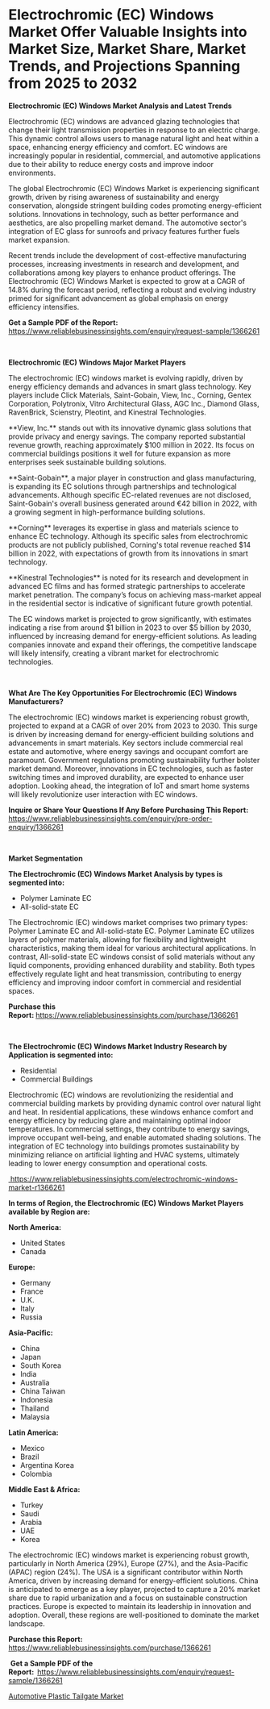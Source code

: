 <p><h1>Electrochromic (EC) Windows Market Offer Valuable Insights into Market Size, Market Share, Market Trends, and Projections Spanning from 2025 to 2032</h1></p><p><strong>Electrochromic (EC) Windows Market Analysis and Latest Trends</strong></p>
<p><p>Electrochromic (EC) windows are advanced glazing technologies that change their light transmission properties in response to an electric charge. This dynamic control allows users to manage natural light and heat within a space, enhancing energy efficiency and comfort. EC windows are increasingly popular in residential, commercial, and automotive applications due to their ability to reduce energy costs and improve indoor environments.</p><p>The global Electrochromic (EC) Windows Market is experiencing significant growth, driven by rising awareness of sustainability and energy conservation, alongside stringent building codes promoting energy-efficient solutions. Innovations in technology, such as better performance and aesthetics, are also propelling market demand. The automotive sector's integration of EC glass for sunroofs and privacy features further fuels market expansion.</p><p>Recent trends include the development of cost-effective manufacturing processes, increasing investments in research and development, and collaborations among key players to enhance product offerings. The Electrochromic (EC) Windows Market is expected to grow at a CAGR of 14.8% during the forecast period, reflecting a robust and evolving industry primed for significant advancement as global emphasis on energy efficiency intensifies.</p></p>
<p><strong>Get a Sample PDF of the Report:&nbsp;</strong> <a href="https://www.reliablebusinessinsights.com/enquiry/request-sample/1366261?utm_campaign=3349&utm_medium=2&utm_source=Github&utm_content=ia&utm_term=22032025&utm_id=electrochromic-ec-windows">https://www.reliablebusinessinsights.com/enquiry/request-sample/1366261</a></p>
<p>&nbsp;</p>
<p><strong>Electrochromic (EC) Windows Major Market Players</strong></p>
<p><p>The electrochromic (EC) windows market is evolving rapidly, driven by energy efficiency demands and advances in smart glass technology. Key players include Click Materials, Saint-Gobain, View, Inc., Corning, Gentex Corporation, Polytronix, Vitro Architectural Glass, AGC Inc., Diamond Glass, RavenBrick, Scienstry, Pleotint, and Kinestral Technologies.</p><p>**View, Inc.** stands out with its innovative dynamic glass solutions that provide privacy and energy savings. The company reported substantial revenue growth, reaching approximately $100 million in 2022. Its focus on commercial buildings positions it well for future expansion as more enterprises seek sustainable building solutions.</p><p>**Saint-Gobain**, a major player in construction and glass manufacturing, is expanding its EC solutions through partnerships and technological advancements. Although specific EC-related revenues are not disclosed, Saint-Gobain's overall business generated around €42 billion in 2022, with a growing segment in high-performance building solutions.</p><p>**Corning** leverages its expertise in glass and materials science to enhance EC technology. Although its specific sales from electrochromic products are not publicly published, Corning's total revenue reached $14 billion in 2022, with expectations of growth from its innovations in smart technology.</p><p>**Kinestral Technologies** is noted for its research and development in advanced EC films and has formed strategic partnerships to accelerate market penetration. The company’s focus on achieving mass-market appeal in the residential sector is indicative of significant future growth potential.</p><p>The EC windows market is projected to grow significantly, with estimates indicating a rise from around $1 billion in 2023 to over $5 billion by 2030, influenced by increasing demand for energy-efficient solutions. As leading companies innovate and expand their offerings, the competitive landscape will likely intensify, creating a vibrant market for electrochromic technologies.</p></p>
<p>&nbsp;</p>
<p><strong>What Are The Key Opportunities For Electrochromic (EC) Windows Manufacturers?</strong></p>
<p><p>The electrochromic (EC) windows market is experiencing robust growth, projected to expand at a CAGR of over 20% from 2023 to 2030. This surge is driven by increasing demand for energy-efficient building solutions and advancements in smart materials. Key sectors include commercial real estate and automotive, where energy savings and occupant comfort are paramount. Government regulations promoting sustainability further bolster market demand. Moreover, innovations in EC technologies, such as faster switching times and improved durability, are expected to enhance user adoption. Looking ahead, the integration of IoT and smart home systems will likely revolutionize user interaction with EC windows.</p></p>
<p><strong>Inquire or Share Your Questions If Any Before Purchasing This Report:</strong> <a href="https://www.reliablebusinessinsights.com/enquiry/pre-order-enquiry/1366261?utm_campaign=3349&utm_medium=2&utm_source=Github&utm_content=ia&utm_term=22032025&utm_id=electrochromic-ec-windows">https://www.reliablebusinessinsights.com/enquiry/pre-order-enquiry/1366261</a></p>
<p>&nbsp;</p>
<p><strong>Market Segmentation</strong></p>
<p><strong>The Electrochromic (EC) Windows Market Analysis by types is segmented into:</strong></p>
<p><ul><li>Polymer Laminate EC</li><li>All-solid-state EC</li></ul></p>
<p><p>The Electrochromic (EC) windows market comprises two primary types: Polymer Laminate EC and All-solid-state EC. Polymer Laminate EC utilizes layers of polymer materials, allowing for flexibility and lightweight characteristics, making them ideal for various architectural applications. In contrast, All-solid-state EC windows consist of solid materials without any liquid components, providing enhanced durability and stability. Both types effectively regulate light and heat transmission, contributing to energy efficiency and improving indoor comfort in commercial and residential spaces.</p></p>
<p><strong>Purchase this Report:&nbsp;</strong><a href="https://www.reliablebusinessinsights.com/purchase/1366261?utm_campaign=3349&utm_medium=2&utm_source=Github&utm_content=ia&utm_term=22032025&utm_id=electrochromic-ec-windows">https://www.reliablebusinessinsights.com/purchase/1366261</a></p>
<p>&nbsp;</p>
<p><strong>The Electrochromic (EC) Windows Market Industry Research by Application is segmented into:</strong></p>
<p><ul><li>Residential</li><li>Commercial Buildings</li></ul></p>
<p><p>Electrochromic (EC) windows are revolutionizing the residential and commercial building markets by providing dynamic control over natural light and heat. In residential applications, these windows enhance comfort and energy efficiency by reducing glare and maintaining optimal indoor temperatures. In commercial settings, they contribute to energy savings, improve occupant well-being, and enable automated shading solutions. The integration of EC technology into buildings promotes sustainability by minimizing reliance on artificial lighting and HVAC systems, ultimately leading to lower energy consumption and operational costs.</p></p>
<p><a href="https://www.reliablebusinessinsights.com/electrochromic-windows-market-r1366261?utm_campaign=3349&utm_medium=2&utm_source=Github&utm_content=ia&utm_term=22032025&utm_id=electrochromic-ec-windows">&nbsp;https://www.reliablebusinessinsights.com/electrochromic-windows-market-r1366261</a></p>
<p><strong>In terms of Region, the Electrochromic (EC) Windows Market Players available by Region are:</strong></p>
<p>
    <p> <strong> North America: </strong>
        <ul>
            <li>United States</li>
            <li>Canada</li>
        </ul>
        </p> 
    <p> <strong> Europe: </strong>
        <ul>
            <li>Germany</li>
            <li>France</li>
            <li>U.K.</li>
            <li>Italy</li>
            <li>Russia</li>
        </ul>
        </p> 
    <p> <strong> Asia-Pacific: </strong>
        <ul>
            <li>China</li>
            <li>Japan</li>
            <li>South Korea</li>
            <li>India</li>
            <li>Australia</li>
            <li>China Taiwan</li>
            <li>Indonesia</li>
            <li>Thailand</li>
            <li>Malaysia</li>
        </ul>
        </p> 
    <p> <strong> Latin America: </strong>
        <ul>
            <li>Mexico</li>
            <li>Brazil</li>
            <li>Argentina Korea</li>
            <li>Colombia</li>
        </ul>
        </p> 
    <p> <strong> Middle East & Africa: </strong>
        <ul>
            <li>Turkey</li>
            <li>Saudi</li>
            <li>Arabia</li>
            <li>UAE</li>
            <li>Korea</li>
        </ul>
    </p>
    </p>
<p><p>The electrochromic (EC) windows market is experiencing robust growth, particularly in North America (29%), Europe (27%), and the Asia-Pacific (APAC) region (24%). The USA is a significant contributor within North America, driven by increasing demand for energy-efficient solutions. China is anticipated to emerge as a key player, projected to capture a 20% market share due to rapid urbanization and a focus on sustainable construction practices. Europe is expected to maintain its leadership in innovation and adoption. Overall, these regions are well-positioned to dominate the market landscape.</p></p>
<p><strong>Purchase this Report: </strong><a href="https://www.reliablebusinessinsights.com/purchase/1366261?utm_campaign=3349&utm_medium=2&utm_source=Github&utm_content=ia&utm_term=22032025&utm_id=electrochromic-ec-windows">https://www.reliablebusinessinsights.com/purchase/1366261</a></p>
<p>&nbsp;<strong>Get a Sample PDF of the Report:&nbsp;&nbsp;</strong><a href="https://www.reliablebusinessinsights.com/enquiry/request-sample/1366261?utm_campaign=3349&utm_medium=2&utm_source=Github&utm_content=ia&utm_term=22032025&utm_id=electrochromic-ec-windows">https://www.reliablebusinessinsights.com/enquiry/request-sample/1366261</a></p>
<p><strong></strong></p>
<p><p><a href="https://github.com/leehihkl/Market-Research-Report-List-1/blob/main/automotive-plastic-tailgate-market.md?utm_campaign=3349&utm_medium=2&utm_source=Github&utm_content=ia&utm_term=22032025&utm_id=electrochromic-ec-windows">Automotive Plastic Tailgate Market</a></p></p>